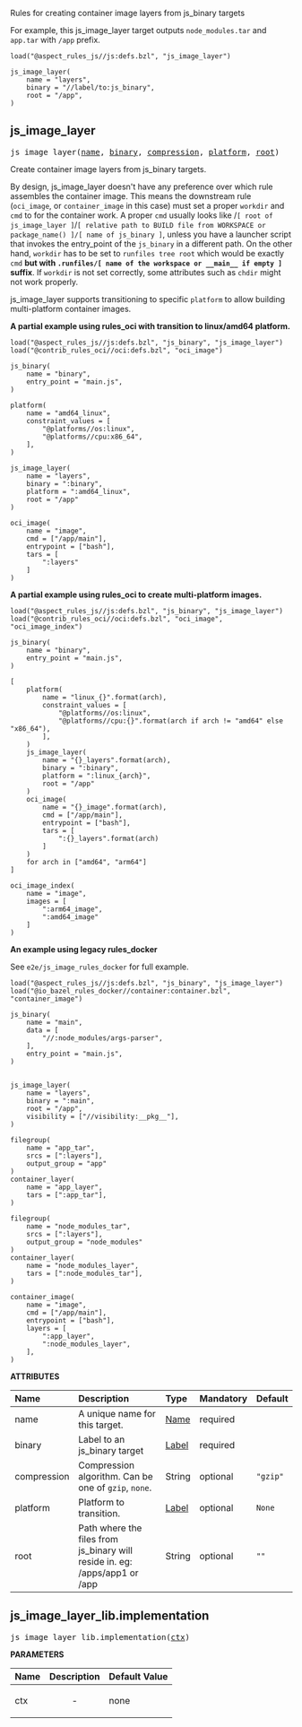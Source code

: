 <!-- Generated with Stardoc: http://skydoc.bazel.build -->

Rules for creating container image layers from js_binary targets

For example, this js_image_layer target outputs `node_modules.tar` and `app.tar` with `/app` prefix.

```starlark
load("@aspect_rules_js//js:defs.bzl", "js_image_layer")

js_image_layer(
    name = "layers",
    binary = "//label/to:js_binary",
    root = "/app",
)
```


<a id="js_image_layer"></a>

## js_image_layer

<pre>
js_image_layer(<a href="#js_image_layer-name">name</a>, <a href="#js_image_layer-binary">binary</a>, <a href="#js_image_layer-compression">compression</a>, <a href="#js_image_layer-platform">platform</a>, <a href="#js_image_layer-root">root</a>)
</pre>

Create container image layers from js_binary targets.

By design, js_image_layer doesn't have any preference over which rule assembles the container image. 
This means the downstream rule (`oci_image`, or `container_image` in this case) must set a proper `workdir` and `cmd` to for the container work.
A proper `cmd` usually looks like /`[ root of js_image_layer ]`/`[ relative path to BUILD file from WORKSPACE or package_name() ]/[ name of js_binary ]`, 
unless you have a launcher script that invokes the entry_point of the `js_binary` in a different path.
On the other hand, `workdir` has to be set to `runfiles tree root` which would be exactly `cmd` **but with `.runfiles/[ name of the workspace or __main__ if empty ]` suffix**. If `workdir` is not set correctly, some
attributes such as `chdir` might not work properly.

js_image_layer supports transitioning to specific `platform` to allow building multi-platform container images.

**A partial example using rules_oci with transition to linux/amd64 platform.**

```starlark
load("@aspect_rules_js//js:defs.bzl", "js_binary", "js_image_layer")
load("@contrib_rules_oci//oci:defs.bzl", "oci_image")

js_binary(
    name = "binary",
    entry_point = "main.js",
)

platform(
    name = "amd64_linux",
    constraint_values = [
        "@platforms//os:linux",
        "@platforms//cpu:x86_64",
    ],
)

js_image_layer(
    name = "layers",
    binary = ":binary",
    platform = ":amd64_linux",
    root = "/app"
)

oci_image(
    name = "image",
    cmd = ["/app/main"],
    entrypoint = ["bash"],
    tars = [
        ":layers"
    ]
)
```

**A partial example using rules_oci to create multi-platform images.**


```starlark
load("@aspect_rules_js//js:defs.bzl", "js_binary", "js_image_layer")
load("@contrib_rules_oci//oci:defs.bzl", "oci_image", "oci_image_index")

js_binary(
    name = "binary",
    entry_point = "main.js",
)

[
    platform(
        name = "linux_{}".format(arch),
        constraint_values = [
            "@platforms//os:linux",
            "@platforms//cpu:{}".format(arch if arch != "amd64" else "x86_64"),
        ],
    )
    js_image_layer(
        name = "{}_layers".format(arch),
        binary = ":binary",
        platform = ":linux_{arch}",
        root = "/app"
    )
    oci_image(
        name = "{}_image".format(arch),
        cmd = ["/app/main"],
        entrypoint = ["bash"],
        tars = [
            ":{}_layers".format(arch)
        ]
    )
    for arch in ["amd64", "arm64"]
]

oci_image_index(
    name = "image",
    images = [
        ":arm64_image",
        ":amd64_image"
    ]
)

```

**An example using legacy rules_docker**

See `e2e/js_image_rules_docker` for full example.

```starlark
load("@aspect_rules_js//js:defs.bzl", "js_binary", "js_image_layer")
load("@io_bazel_rules_docker//container:container.bzl", "container_image")

js_binary(
    name = "main",
    data = [
        "//:node_modules/args-parser",
    ],
    entry_point = "main.js",
)


js_image_layer(
    name = "layers",
    binary = ":main",
    root = "/app",
    visibility = ["//visibility:__pkg__"],
)

filegroup(
    name = "app_tar", 
    srcs = [":layers"], 
    output_group = "app"
)
container_layer(
    name = "app_layer",
    tars = [":app_tar"],
)

filegroup(
    name = "node_modules_tar", 
    srcs = [":layers"], 
    output_group = "node_modules"
)
container_layer(
    name = "node_modules_layer",
    tars = [":node_modules_tar"],
)

container_image(
    name = "image",
    cmd = ["/app/main"],
    entrypoint = ["bash"],
    layers = [
        ":app_layer",
        ":node_modules_layer",
    ],
)
```


**ATTRIBUTES**


| Name  | Description | Type | Mandatory | Default |
| :------------- | :------------- | :------------- | :------------- | :------------- |
| <a id="js_image_layer-name"></a>name |  A unique name for this target.   | <a href="https://bazel.build/concepts/labels#target-names">Name</a> | required |  |
| <a id="js_image_layer-binary"></a>binary |  Label to an js_binary target   | <a href="https://bazel.build/concepts/labels">Label</a> | required |  |
| <a id="js_image_layer-compression"></a>compression |  Compression algorithm. Can be one of <code>gzip</code>, <code>none</code>.   | String | optional | <code>"gzip"</code> |
| <a id="js_image_layer-platform"></a>platform |  Platform to transition.   | <a href="https://bazel.build/concepts/labels">Label</a> | optional | <code>None</code> |
| <a id="js_image_layer-root"></a>root |  Path where the files from js_binary will reside in. eg: /apps/app1 or /app   | String | optional | <code>""</code> |


<a id="js_image_layer_lib.implementation"></a>

## js_image_layer_lib.implementation

<pre>
js_image_layer_lib.implementation(<a href="#js_image_layer_lib.implementation-ctx">ctx</a>)
</pre>



**PARAMETERS**


| Name  | Description | Default Value |
| :------------- | :------------- | :------------- |
| <a id="js_image_layer_lib.implementation-ctx"></a>ctx |  <p align="center"> - </p>   |  none |


